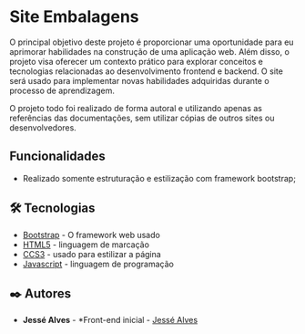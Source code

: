# Site Embalagens

O principal objetivo deste projeto é proporcionar uma oportunidade para eu aprimorar habilidades na construção de uma aplicação web. Além disso, o projeto visa oferecer um contexto prático para explorar conceitos e tecnologias relacionadas ao desenvolvimento frontend e backend.
O site será usado para implementar novas habilidades adquiridas durante o processo de aprendizagem. 

O projeto todo foi realizado de forma autoral e utilizando apenas as referências das documentações, sem utilizar cópias de outros sites ou desenvolvedores.

## Funcionalidades

* Realizado somente estruturação e estilização com framework bootstrap;

## 🛠️ Tecnologias

* [Bootstrap](https://getbootstrap.com/) - O framework web usado
* [HTML5](https://htmlreference.io/) - linguagem de marcação
* [CCS3](https://cssreference.io/) - usado para estilizar a página
* [Javascript](https://www.w3schools.com/js/default.asp) - linguagem de programação

## ✒️ Autores

* **Jessé Alves** - *Front-end inicial - [Jessé Alves](https://github.com/JessAlvess)
